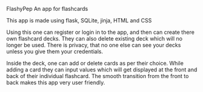 FlashyPep
An app for flashcards

This app is made using flask, SQLite, jinja, HTML and CSS

Using this one can register or login in to the app, and then can create there own flashcard decks. They can also delete existing deck which will no longer be used. There is privacy, that no one else can see your decks unless you give them your credentials.

Inside the deck, one can add or delete cards as per their choice. While adding a card they can input values which will get displayed at the front and back of their individual flashcard. The smooth transition from the front to back makes this app very user friendly.
